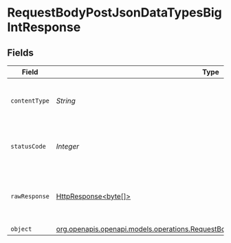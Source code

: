 # RequestBodyPostJsonDataTypesBigIntResponse


## Fields

| Field                                                                                                                                                              | Type                                                                                                                                                               | Required                                                                                                                                                           | Description                                                                                                                                                        |
| ------------------------------------------------------------------------------------------------------------------------------------------------------------------ | ------------------------------------------------------------------------------------------------------------------------------------------------------------------ | ------------------------------------------------------------------------------------------------------------------------------------------------------------------ | ------------------------------------------------------------------------------------------------------------------------------------------------------------------ |
| `contentType`                                                                                                                                                      | *String*                                                                                                                                                           | :heavy_check_mark:                                                                                                                                                 | HTTP response content type for this operation                                                                                                                      |
| `statusCode`                                                                                                                                                       | *Integer*                                                                                                                                                          | :heavy_check_mark:                                                                                                                                                 | HTTP response status code for this operation                                                                                                                       |
| `rawResponse`                                                                                                                                                      | [HttpResponse<byte[]>](https://docs.oracle.com/en/java/javase/11/docs/api/java.net.http/java/net/http/HttpResponse.html)                                           | :heavy_minus_sign:                                                                                                                                                 | Raw HTTP response; suitable for custom response parsing                                                                                                            |
| `object`                                                                                                                                                           | [org.openapis.openapi.models.operations.RequestBodyPostJsonDataTypesBigIntResponseBody](../../models/operations/RequestBodyPostJsonDataTypesBigIntResponseBody.md) | :heavy_minus_sign:                                                                                                                                                 | OK                                                                                                                                                                 |